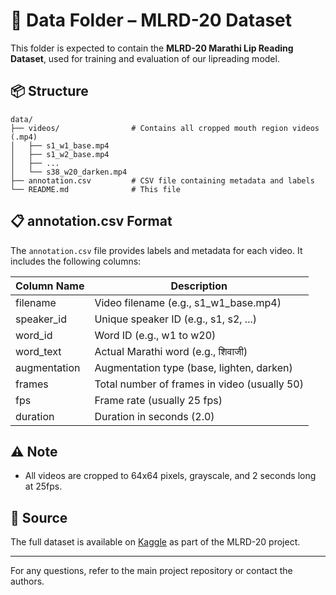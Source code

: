 # 📁 Data Folder – MLRD-20 Dataset

This folder is expected to contain the **MLRD-20 Marathi Lip Reading Dataset**, used for training and evaluation of our lipreading model.

## 📦 Structure

```
data/
├── videos/                # Contains all cropped mouth region videos (.mp4)
│   ├── s1_w1_base.mp4
│   ├── s1_w2_base.mp4
│   ├── ...
│   └── s38_w20_darken.mp4
├── annotation.csv         # CSV file containing metadata and labels
└── README.md              # This file
```

## 📋 annotation.csv Format

The `annotation.csv` file provides labels and metadata for each video. It includes the following columns:

| Column Name  | Description                                  |
| ------------ | -------------------------------------------- |
| filename     | Video filename (e.g., s1\_w1\_base.mp4)      |
| speaker\_id  | Unique speaker ID (e.g., s1, s2, ...)        |
| word\_id     | Word ID (e.g., w1 to w20)                    |
| word\_text   | Actual Marathi word (e.g., शिवाजी)           |
| augmentation | Augmentation type (base, lighten, darken)    |
| frames       | Total number of frames in video (usually 50) |
| fps          | Frame rate (usually 25 fps)                  |
| duration     | Duration in seconds (2.0)                    |

## ⚠️ Note

* All videos are cropped to 64x64 pixels, grayscale, and 2 seconds long at 25fps.

## 🔗 Source

The full dataset is available on [Kaggle](https://www.kaggle.com/datasets/desaivedantanil/mlrd-20) as part of the MLRD-20 project.

---

For any questions, refer to the main project repository or contact the authors.
